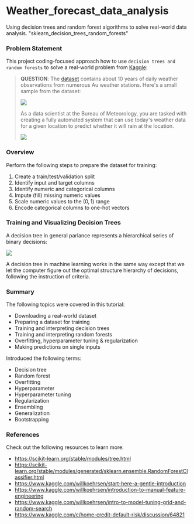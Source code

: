 # Weather_forecast_data_analysis
Using decision trees and random forest algorithms to solve real-world data analysis. "sklearn_decision_trees_random_forests"

### Problem Statement

This project coding-focused approach how to use `decision trees and random forests` to solve a real-world problem from [Kaggle](https://kaggle.com/datasets):

> **QUESTION**: The [dataset](https://kaggle.com/jsphyg/weather-dataset-rattle-package) contains about 10 years of daily weather observations from numerous Au weather stations. Here's a small sample from the dataset:
> 
> ![](https://i.imgur.com/5QNJvir.png)
>
> As a data scientist at the Bureau of Meteorology, you are tasked with creating a fully automated system that can use today's weather data for a given location to predict whether it will rain at the location. 
>
>
> ![](https://i.imgur.com/KWfcpcO.png)

### Overview 

Perform the following steps to prepare the dataset for training:

1. Create a train/test/validation split
2. Identify input and target columns
3. Identify numeric and categorical columns
4. Impute (fill) missing numeric values
5. Scale numeric values to the $(0, 1)$ range
6. Encode categorical columns to one-hot vectors

### Training and Visualizing Decision Trees

A decision tree in general parlance represents a hierarchical series of binary decisions:

<img src="https://i.imgur.com/qSH4lqz.png">

A decision tree in machine learning works in the same way except that we let the computer figure out the optimal structure hierarchy of decisions, following the instruction of criteria.

### Summary 

The following topics were covered in this tutorial:

- Downloading a real-world dataset
- Preparing a dataset for training
- Training and interpreting decision trees
- Training and interpreting random forests
- Overfitting, hyperparameter tuning & regularization
- Making predictions on single inputs


Introduced the following terms:

* Decision tree
* Random forest
* Overfitting
* Hyperparameter
* Hyperparameter tuning
* Regularization
* Ensembling
* Generalization
* Bootstrapping

### References
Check out the following resources to learn more: 

- https://scikit-learn.org/stable/modules/tree.html
- https://scikit-learn.org/stable/modules/generated/sklearn.ensemble.RandomForestClassifier.html
- https://www.kaggle.com/willkoehrsen/start-here-a-gentle-introduction
- https://www.kaggle.com/willkoehrsen/introduction-to-manual-feature-engineering
- https://www.kaggle.com/willkoehrsen/intro-to-model-tuning-grid-and-random-search
- https://www.kaggle.com/c/home-credit-default-risk/discussion/64821
